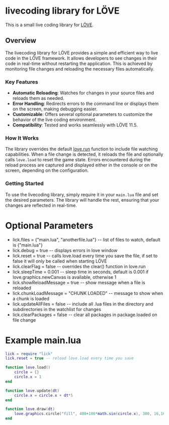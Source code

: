 # livecoding library for LÖVE

This is a small live coding library for [LÖVE](https://love2d.org).

## Overview

The livecoding library for LÖVE provides a simple and efficient way to live code in the LÖVE framework. It allows developers to see changes in their code in real-time without restarting the application. This is achieved by monitoring file changes and reloading the necessary files automatically.

### Key Features
- **Automatic Reloading**: Watches for changes in your source files and reloads them as needed.
- **Error Handling**: Redirects errors to the command line or displays them on the screen, making debugging easier.
- **Customizable**: Offers several optional parameters to customize the behavior of the live coding environment.
- **Compatibility**: Tested and works seamlessly with LÖVE 11.5.

### How It Works

The library overrides the default [love.run](https://love2d.org/wiki/love.run) function to include file watching capabilities. When a file change is detected, it reloads the file and optionally calls `love.load` to reset the game state. Errors encountered during the reload process are captured and displayed either in the console or on the screen, depending on the configuration.

### Getting Started

To use the livecoding library, simply require it in your `main.lua` file and set the desired parameters. The library will handle the rest, ensuring that your changes are reflected in real-time.

# Optional Parameters
* lick.files = {"main.lua", "anotherfile.lua"} -- list of files to watch, default is {"main.lua"}
* lick.debug = true -- displays errors in love window
* lick.reset = true -- calls love.load every time you save the file, if set to false it will only be called when starting LÖVE
* lick.clearFlag = false -- overrides the clear() function in love.run
* lick.sleepTime = 0.001 -- sleep time in seconds, default is 0.001 if love.graphics.newCanvas is available, otherwise 1
* lick.showReloadMessage = true -- show message when a file is reloaded
* lick.chunkLoadMessage = "CHUNK LOADED" -- message to show when a chunk is loaded
* lick.updateAllFiles = false -- include all .lua files in the directory and subdirectories in the watchlist for changes
* lick.clearPackages = false -- clear all packages in package.loaded on file change

# Example main.lua
```Lua
lick = require "lick"
lick.reset = true -- reload love.load every time you save

function love.load()
    circle = {}
    circle.x = 1
end

function love.update(dt)
    circle.x = circle.x + dt*5
end

function love.draw(dt)
    love.graphics.circle("fill", 400+100*math.sin(circle.x), 300, 16,16)
end
```
